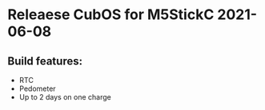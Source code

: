 # Releaese CubOS for M5StickC 2021-06-08

## Build features:
* RTC
* Pedometer
* Up to 2 days on one charge
